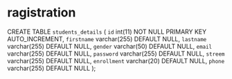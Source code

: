 # ragistration

CREATE TABLE `students_details` (
  `id` int(11) NOT NULL PRIMARY KEY AUTO_INCREMENT,
  `firstname` varchar(255) DEFAULT NULL,
  `lastname` varchar(255) DEFAULT NULL,
  `gender` varchar(50) DEFAULT NULL,
  `email` varchar(255) DEFAULT NULL,
  `password` varchar(255) DEFAULT NULL,
  `streem` varchar(255) DEFAULT NULL,
  `enrollment` varchar(20) DEFAULT NULL,
  `phone` varchar(255) DEFAULT NULL
); 
